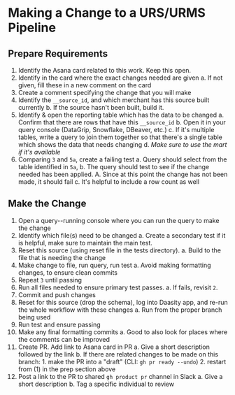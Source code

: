 # Making a Change to a URS/URMS Pipeline
## Prepare Requirements
1. Identify the Asana card related to this work. Keep this open.
2. Identify in the card where the exact changes needed are given
    a. If not given, fill these in a new comment on the card
3. Create a comment specifying the change that you will make
4. Identify the `__source_id`, and which merchant has this source built currently
    b. If the source hasn't been built, build it.
5. Identify & open the reporting table which has the data to be changed
    a. Confirm that there are rows that have this `__source_id`
    b. Open it in your query console (DataGrip, Snowflake, DBeaver, etc.)
    c. If it's multiple tables, write a query to join them together so that there's a single table which shows the data that needs changing
    d. _Make sure to use the mart if it's available_
6. Comparing `3` and `5a`, create a failing test
    a. Query should select from the table identified in `5a`, 
    b. The query should test to see if the change needed has been applied. 
        A. Since at this point the change has not been made, it should fail
    c. It's helpful to include a row count as well

## Make the Change
1. Open a query--running console where you can run the query to make the change
2. Identify which file(s) need to be changed
    a. Create a secondary test if it is helpful, make sure to maintain the main test.
2. Reset this source (using reset file in the tests directory).
    a. Build to the file that is needing the change
3. Make change to file, run query, run test
    a. Avoid making formatting changes, to ensure clean commits
4. Repeat `3` until passing
5. Run all files needed to ensure primary test passes.
    a. If fails, revisit `2`.
6. Commit and push changes
7. Reset for this source (drop the schema), log into Daasity app, and re-run the whole workflow with these changes
    a. Run from the proper branch being used
8. Run test and ensure passing
9. Make any final formatting commits
    a. Good to also look for places where the comments can be improved
10. Create PR. Add link to Asana card in PR
    a. Give a short description followed by the link
    b. If there are related changes to be made on this branch:
        1. make the PR into a "draft" (CLI: `gh pr ready --undo`)
        2. restart from (1) in the prep section above
11. Post a link to the PR to shared `gh product pr` channel in Slack
    a. Give a short description
    b. Tag a specific individual to review
    

